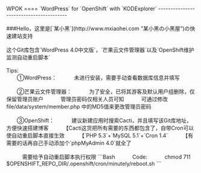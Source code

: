 <br>
WPOK
====
`WordPress` for `OpenShift` with `KODExplorer`
----------------------------------------
<br>
<br>
###Hello，这里是[`某小黑`](http://www.mxiaohei.com "某小黑の小黑屋")の快速建站支持
<br>
<br>
这个Git库包含`WordPress 4.0中文版`，`芒果云文件管理器`以及`OpenShift维护监测自动重启脚本`  
<br><br>
Tips:  
<br>
　　①WordPress：  
　　　未进行安装，需要手动查看数据库信息并填写  <br><br>
　　②芒果云文件管理器：  
　　　为了安全，已将其游客及默认用户组删除，仅保留管理员账户  
　　　管理员密码仅相关人员可知  
　　　可通过修改 file/data/system/member.php 中的MD5值来更改管理员密码  <br><br>
　　③OpenShift：  
　　　建议新建应用时搜索Cacti，并且填写该Git库地址，方便快速搭建博客  
　　　【Cacti这货把所有需要的东西都包含了，自带Cron可以使自动重启脚本直接生效  
　　　【`PHP 5.3`+`MySQL 5.1`+`Cron 1.4`  
　　　【有需要的话再自己手动添加个`phpMyAdmin 4.0`就全了<br><br>
　　　需要给予自动重启脚本执行权限
```Bash
　　　Code:
　　　chmod 711 $OPENSHIFT_REPO_DIR/.openshift/cron/minutely/reboot.sh
```
